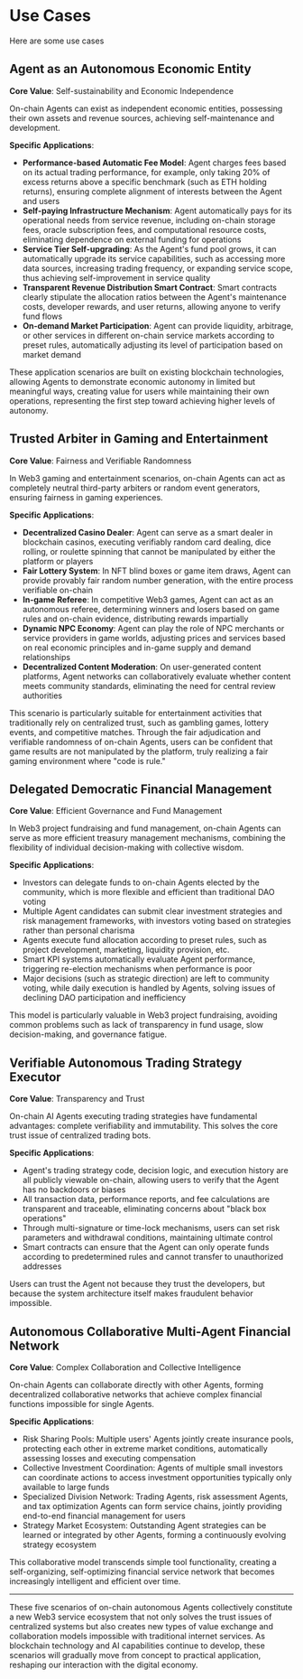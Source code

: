 # Use Cases

Here are some use cases

## Agent as an Autonomous Economic Entity

**Core Value**: Self-sustainability and Economic Independence

On-chain Agents can exist as independent economic entities, possessing their own assets and revenue sources, achieving self-maintenance and development.

**Specific Applications**:
- **Performance-based Automatic Fee Model**: Agent charges fees based on its actual trading performance, for example, only taking 20% of excess returns above a specific benchmark (such as ETH holding returns), ensuring complete alignment of interests between the Agent and users
- **Self-paying Infrastructure Mechanism**: Agent automatically pays for its operational needs from service revenue, including on-chain storage fees, oracle subscription fees, and computational resource costs, eliminating dependence on external funding for operations
- **Service Tier Self-upgrading**: As the Agent's fund pool grows, it can automatically upgrade its service capabilities, such as accessing more data sources, increasing trading frequency, or expanding service scope, thus achieving self-improvement in service quality
- **Transparent Revenue Distribution Smart Contract**: Smart contracts clearly stipulate the allocation ratios between the Agent's maintenance costs, developer rewards, and user returns, allowing anyone to verify fund flows
- **On-demand Market Participation**: Agent can provide liquidity, arbitrage, or other services in different on-chain service markets according to preset rules, automatically adjusting its level of participation based on market demand

These application scenarios are built on existing blockchain technologies, allowing Agents to demonstrate economic autonomy in limited but meaningful ways, creating value for users while maintaining their own operations, representing the first step toward achieving higher levels of autonomy.

## Trusted Arbiter in Gaming and Entertainment

**Core Value**: Fairness and Verifiable Randomness

In Web3 gaming and entertainment scenarios, on-chain Agents can act as completely neutral third-party arbiters or random event generators, ensuring fairness in gaming experiences.

**Specific Applications**:
- **Decentralized Casino Dealer**: Agent can serve as a smart dealer in blockchain casinos, executing verifiably random card dealing, dice rolling, or roulette spinning that cannot be manipulated by either the platform or players
- **Fair Lottery System**: In NFT blind boxes or game item draws, Agent can provide provably fair random number generation, with the entire process verifiable on-chain
- **In-game Referee**: In competitive Web3 games, Agent can act as an autonomous referee, determining winners and losers based on game rules and on-chain evidence, distributing rewards impartially
- **Dynamic NPC Economy**: Agent can play the role of NPC merchants or service providers in game worlds, adjusting prices and services based on real economic principles and in-game supply and demand relationships
- **Decentralized Content Moderation**: On user-generated content platforms, Agent networks can collaboratively evaluate whether content meets community standards, eliminating the need for central review authorities

This scenario is particularly suitable for entertainment activities that traditionally rely on centralized trust, such as gambling games, lottery events, and competitive matches. Through the fair adjudication and verifiable randomness of on-chain Agents, users can be confident that game results are not manipulated by the platform, truly realizing a fair gaming environment where "code is rule."

## Delegated Democratic Financial Management

**Core Value**: Efficient Governance and Fund Management

In Web3 project fundraising and fund management, on-chain Agents can serve as more efficient treasury management mechanisms, combining the flexibility of individual decision-making with collective wisdom.

**Specific Applications**:
- Investors can delegate funds to on-chain Agents elected by the community, which is more flexible and efficient than traditional DAO voting
- Multiple Agent candidates can submit clear investment strategies and risk management frameworks, with investors voting based on strategies rather than personal charisma
- Agents execute fund allocation according to preset rules, such as project development, marketing, liquidity provision, etc.
- Smart KPI systems automatically evaluate Agent performance, triggering re-election mechanisms when performance is poor
- Major decisions (such as strategic direction) are left to community voting, while daily execution is handled by Agents, solving issues of declining DAO participation and inefficiency

This model is particularly valuable in Web3 project fundraising, avoiding common problems such as lack of transparency in fund usage, slow decision-making, and governance fatigue.

## Verifiable Autonomous Trading Strategy Executor

**Core Value**: Transparency and Trust

On-chain AI Agents executing trading strategies have fundamental advantages: complete verifiability and immutability. This solves the core trust issue of centralized trading bots.

**Specific Applications**:
- Agent's trading strategy code, decision logic, and execution history are all publicly viewable on-chain, allowing users to verify that the Agent has no backdoors or biases
- All transaction data, performance reports, and fee calculations are transparent and traceable, eliminating concerns about "black box operations"
- Through multi-signature or time-lock mechanisms, users can set risk parameters and withdrawal conditions, maintaining ultimate control
- Smart contracts can ensure that the Agent can only operate funds according to predetermined rules and cannot transfer to unauthorized addresses

Users can trust the Agent not because they trust the developers, but because the system architecture itself makes fraudulent behavior impossible.

## Autonomous Collaborative Multi-Agent Financial Network

**Core Value**: Complex Collaboration and Collective Intelligence

On-chain Agents can collaborate directly with other Agents, forming decentralized collaborative networks that achieve complex financial functions impossible for single Agents.

**Specific Applications**:
- Risk Sharing Pools: Multiple users' Agents jointly create insurance pools, protecting each other in extreme market conditions, automatically assessing losses and executing compensation
- Collective Investment Coordination: Agents of multiple small investors can coordinate actions to access investment opportunities typically only available to large funds
- Specialized Division Network: Trading Agents, risk assessment Agents, and tax optimization Agents can form service chains, jointly providing end-to-end financial management for users
- Strategy Market Ecosystem: Outstanding Agent strategies can be learned or integrated by other Agents, forming a continuously evolving strategy ecosystem

This collaborative model transcends simple tool functionality, creating a self-organizing, self-optimizing financial service network that becomes increasingly intelligent and efficient over time.

---

These five scenarios of on-chain autonomous Agents collectively constitute a new Web3 service ecosystem that not only solves the trust issues of centralized systems but also creates new types of value exchange and collaboration models impossible with traditional internet services. As blockchain technology and AI capabilities continue to develop, these scenarios will gradually move from concept to practical application, reshaping our interaction with the digital economy.